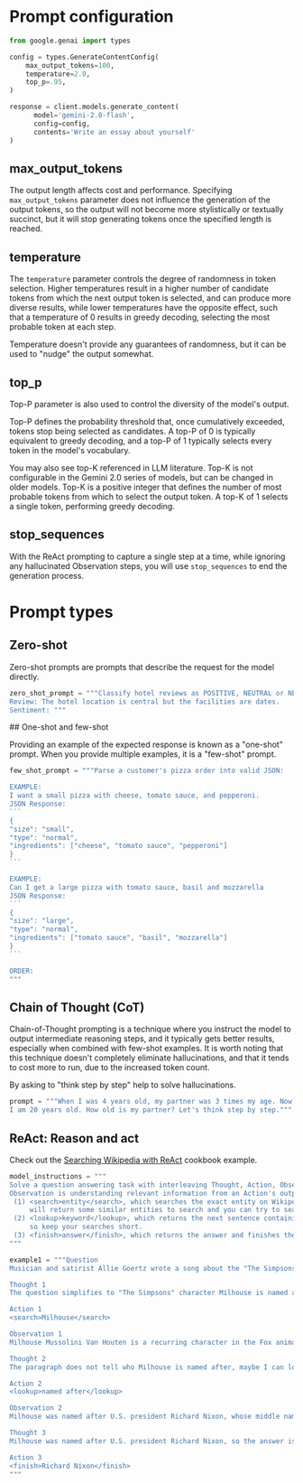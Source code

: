 # Prompt configuration

```python
from google.genai import types

config = types.GenerateContentConfig(
    max_output_tokens=100,
    temperature=2.0,
    top_p=.95,
)

response = client.models.generate_content(
      model='gemini-2.0-flash',
      config=config,
      contents='Write an essay about yourself'
)
```

## max_output_tokens

The output length affects cost and performance. Specifying `max_output_tokens` parameter does not influence the generation of the output tokens, so the output will not become more stylistically or textually succinct, but it will stop generating tokens once the specified length is reached.

## temperature

The `temperature` parameter controls the degree of randomness in token selection. Higher temperatures result in a higher number of candidate tokens from which the next output token is selected, and can produce more diverse results, while lower temperatures have the opposite effect, such that a temperature of 0 results in greedy decoding, selecting the most probable token at each step.

Temperature doesn't provide any guarantees of randomness, but it can be used to "nudge" the output somewhat.

## top_p

Top-P parameter is also used to control the diversity of the model's output.

Top-P defines the probability threshold that, once cumulatively exceeded, tokens stop being selected as candidates. A top-P of 0 is typically equivalent to greedy decoding, and a top-P of 1 typically selects every token in the model's vocabulary.

You may also see top-K referenced in LLM literature. Top-K is not configurable in the Gemini 2.0 series of models, but can be changed in older models. Top-K is a positive integer that defines the number of most probable tokens from which to select the output token. A top-K of 1 selects a single token, performing greedy decoding.

## stop_sequences

With the ReAct prompting to capture a single step at a time, while ignoring any hallucinated Observation steps, you will use `stop_sequences` to end the generation process. 

# Prompt types

## Zero-shot

Zero-shot prompts are prompts that describe the request for the model directly.

```python
zero_shot_prompt = """Classify hotel reviews as POSITIVE, NEUTRAL or NEGATIVE.
Review: The hotel location is central but the facilities are dates.
Sentiment: """
```

## One-shot and few-shot

Providing an example of the expected response is known as a "one-shot" prompt. When you provide multiple examples, it is a "few-shot" prompt.

`````python
few_shot_prompt = """Parse a customer's pizza order into valid JSON:

EXAMPLE:
I want a small pizza with cheese, tomato sauce, and pepperoni.
JSON Response:
```
{
"size": "small",
"type": "normal",
"ingredients": ["cheese", "tomato sauce", "pepperoni"]
}
```

EXAMPLE:
Can I get a large pizza with tomato sauce, basil and mozzarella
JSON Response:
```
{
"size": "large",
"type": "normal",
"ingredients": ["tomato sauce", "basil", "mozzarella"]
}
```

ORDER:
"""
`````

## Chain of Thought (CoT)

Chain-of-Thought prompting is a technique where you instruct the model to output intermediate reasoning steps, and it typically gets better results, especially when combined with few-shot examples. It is worth noting that this technique doesn't completely eliminate hallucinations, and that it tends to cost more to run, due to the increased token count.

By asking to "think step by step" help to solve hallucinations.

```python
prompt = """When I was 4 years old, my partner was 3 times my age. Now,
I am 20 years old. How old is my partner? Let's think step by step."""
```

## ReAct: Reason and act

Check out the [Searching Wikipedia with ReAct](https://github.com/google-gemini/cookbook/blob/main/examples/Search_Wikipedia_using_ReAct.ipynb) cookbook example.

```python
model_instructions = """
Solve a question answering task with interleaving Thought, Action, Observation steps. Thought can reason about the current situation,
Observation is understanding relevant information from an Action's output and Action can be one of three types:
 (1) <search>entity</search>, which searches the exact entity on Wikipedia and returns the first paragraph if it exists. If not, it
     will return some similar entities to search and you can try to search the information from those topics.
 (2) <lookup>keyword</lookup>, which returns the next sentence containing keyword in the current context. This only does exact matches,
     so keep your searches short.
 (3) <finish>answer</finish>, which returns the answer and finishes the task.
"""

example1 = """Question
Musician and satirist Allie Goertz wrote a song about the "The Simpsons" character Milhouse, who Matt Groening named after who?

Thought 1
The question simplifies to "The Simpsons" character Milhouse is named after who. I only need to search Milhouse and find who it is named after.

Action 1
<search>Milhouse</search>

Observation 1
Milhouse Mussolini Van Houten is a recurring character in the Fox animated television series The Simpsons voiced by Pamela Hayden and created by Matt Groening.

Thought 2
The paragraph does not tell who Milhouse is named after, maybe I can look up "named after".

Action 2
<lookup>named after</lookup>

Observation 2
Milhouse was named after U.S. president Richard Nixon, whose middle name was Milhous.

Thought 3
Milhouse was named after U.S. president Richard Nixon, so the answer is Richard Nixon.

Action 3
<finish>Richard Nixon</finish>
"""

```